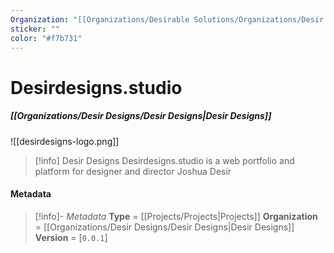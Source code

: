 ```yaml
---
Organization: "[[Organizations/Desirable Solutions/Organizations/Desir Designs]]"
sticker: ""
color: "#f7b731"
---
```

# Desirdesigns.studio
##### [[Organizations/Desir Designs/Desir Designs|Desir Designs]]

![[desirdesigns-logo.png]]

> [!info] Desir Designs
> Desirdesigns.studio is a web portfolio and platform for designer and director Joshua Desir





#### Metadata
> [!info]- *Metadata*
> **Type** = [[Projects/Projects|Projects]]
> **Organization** = [[Organizations/Desir Designs/Desir Designs|Desir Designs]]
> **Version** = [`0.0.1`]
> 